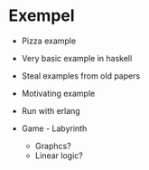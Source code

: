# Exempel

* Pizza example

* Very basic example in haskell

* Steal examples from old papers

* Motivating example

* Run with erlang

* Game - Labyrinth
    * Graphcs?
    * Linear logic?
